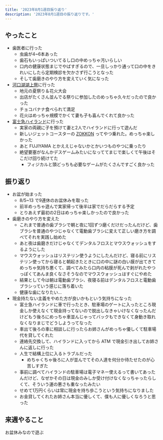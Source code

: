 ```yaml
---
title: '2023年8月1週目振り返り'
description: '2023年8月1週目の振り返りです。'
---
```


## やったこと

- 歯医者に行った
  - 虫歯が4~6本あった
  - 歯石もいっぱいついてるし口の中めっちゃ汚いらしい
  - 口内の健康状態まじでやばすぎるので、一旦しっかり通って口の中をきれいにしたら定期検診を欠かさず行こうとなった
  - そして歯磨きのやり方を変えていく気になった
- [河口湖湖上祭](https://fujisan.ne.jp/pages/396/)に行った
  - 地元の夏祭り＆花火大会
  - 出店がたくさん並んでる祭りに参加したのめっちゃ久々だったので良かった
  - チョコバナナ食べられて満足
  - 花火はめっちゃ規模でかくて妻も子も喜んでくれて良かった
- [富士急ハイランド](https://www.fujiq.jp/)に行った
  - 実家の両親に子を預けて妻と2人でハイランドに行って遊んだ
  - 新しいジェットコースターの [ZOKKON](https://www.fujiq.jp/special/zokkon/) ってやつ乗れた。めっちゃ楽しかった
  - あと FUJIYAMA とかええじゃないかとかいつものやつに乗ったり
  - 絶望要塞がなんかデスゲームみたいになっててまじで楽しくて午後はそこだけ回り続けてた
    - フィジカルと頭どっちも必要なゲームがたくさんですごく良かった

## 振り返り

- お盆が始まった
  - 8/5~13 で9連休のお盆休みを取った
  - 前半めっちゃ遊んで実家帰って後半は家でだらだらする予定
  - とりあえず最初の2日はめっちゃ楽しかったので良かった
- 歯磨きのやり方を変えた
  - これまで普通の歯ブラシで朝と夜に1回ずつ磨くだけだったんだけど、歯ブラシを普通のやつじゃなくて電動歯ブラシに変えて正しい磨き方を調べてそれを実践し始めた
  - あと夜は歯磨きだけじゃなくてデンタルフロスとマウスウォッシュをするようにした
  - マウスウォッシュはリステリン使うようにしたんだけど、寝る前にリステリン使ってから寝ると朝起きたときに口の中に謎の白い膜が出てきてめっちゃ気持ち悪くて、調べてみたら口内の粘膜が死んで剥がれたやつっぽくてあんま良くなさそうなのでマウスウォッシュはすぐにやめた
  - 結果として今は朝は電動歯ブラシ、夜寝る前はデンタルフロスと電動歯ブラシっていう感じに落ち着いた
  - 健康な歯になりたい…
- 現金持たない主義をやめた方が良いかもという気持ちになった
  - 富士急ハイランドに車で行ったとき、駐車場のゲートに入ったところ現金しか使えなくて現金持ってないので脱出しなきゃいけなくなったんだけどもう後ろにめっちゃ車並んじゃってバックもできなくて身動き取れなくなりまじでどうしようってなった
  - 車出て後ろの車に相談しに行ったらお姉さんがめっちゃ優しくて駐車場代を貸してくれた
  - 連絡先交換して、ハイランドに入ってから ATM で現金引き出してお姉さんに返しに行った
  - 人生で結構上位に入るトラブルだった
    - めちゃくちゃ後ろに人が並んでてその人達を何分か待たせたのが心苦しすぎた
  - 事前に調べてハイランドの駐車場は電子マネー使えるって書いてあったんだけど、なぜかその日は現金のみしか受け付けなくなっちゃったらしくて、そういう運の悪さも重なったみたい
  - せめて1万円くらいは常に現金を持ち歩こうという気持ちになりました
  - お金貸してくれたお姉さん本当に優しくて、僕も人に優しくなろうと思った

## 来週やること

お盆休みなので遊ぶ
